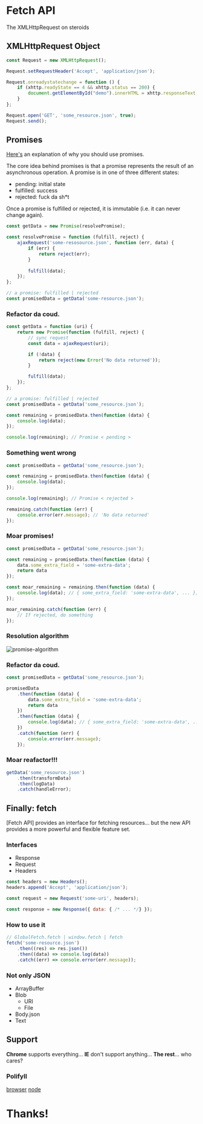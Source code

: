 # Fetch API
The XMLHttpRequest on steroids

## XMLHttpRequest Object
```javascript
const Request = new XMLHttpRequest();

Request.setRequestHeader('Accept', 'application/json');

Request.onreadystatechange = function () {
	if (xhttp.readyState == 4 && xhttp.status == 200) {
		document.getElementById("demo").innerHTML = xhttp.responseText;
	}
};

Request.open('GET', 'some_resource.json', true);
Request.send();
```

## Promises
[Here's](https://www.promisejs.org/) an explanation of why you should use promises.

The core idea behind promises is that a promise represents the result of an asynchronous operation. A promise is in one of three different states:

- pending: initial state
- fulfilled: success
- rejected: fuck da sh*t

Once a promise is fulfilled or rejected, it is immutable (i.e. it can never change again).

```javascript
const getData = new Promise(resolvePromise);

const resolvePromise = function (fulfill, reject) {
	ajaxRequest('some-resosource.json', function (err, data) {
		if (err) {
			return reject(err);
		}
		
		fulfill(data);
	});
};

// a promise: fulfilled | rejected
const promisedData = getData('some-resource.json');
```
### Refactor da coud.
```javascript
const getData = function (uri) {
	return new Promise(function (fulfill, reject) {
		// sync request
		const data = ajaxRequest(uri);

		if (!data) {
			return reject(new Error('No data returned'));
		}

		fulfill(data);
	});
};

// a promise: fulfilled | rejected
const promisedData = getData('some_resource.json');

const remaining = promisedData.then(function (data) {
	console.log(data);
});

console.log(remaining); // Promise < pending >
```
### Something went wrong

```javascript
const promisedData = getData('some_resource.json');

const remaining = promisedData.then(function (data) {
	console.log(data);
});

console.log(remaining); // Promise < rejected >

remaining.catch(function (err) {
	console.error(err.message); // 'No data returned'
});
```

### Moar promises!

```javascript
const promisedData = getData('some_resource.json');

const remaining = promisedData.then(function (data) {
	data.some_extra_field = 'some-extra-data';
	return data
});

const moar_remaining = remaining.then(function (data) {
	console.log(data); // { some_extra_field: 'some-extra-data', ... };
});

moar_remaining.catch(function (err) {
	// If rejected, do something
});
```
### Resolution algorithm

![promise-algorithm](https://idiotwu.me/content/images/2015/03/promise-then-catch-flow.png)

### Refactor da coud.
```javascript
const promisedData = getData('some_resource.json');

promisedData
	.then(function (data) {
		data.some_extra_field = 'some-extra-data';
		return data
	})
	.then(function (data) {
		console.log(data); // { some_extra_field: 'some-extra-data', ... };
	})
	.catch(function (err) {
		console.error(err.message);
	});
```
### Moar reafactor!!!
```javascript
getData('some_resource.json')
	.then(transformData)
	.then(logData)
	.catch(handleError);
```
## Finally: fetch
[Fetch API] provides an interface for fetching resources... but the new API provides a more powerful and flexible feature set.

### Interfaces
- Response
- Request
- Headers

```javascript
const headers = new Headers();
headers.append('Accept', 'application/json');

const request = new Request('some-uri', headers);

const response = new Response({ data: { /* ... */} });
```

### How to use it
```javascript
// GlobalFetch.fetch | window.fetch | fetch
fetch('some-resource.json')
	.then((res) => res.json())
	.then((data) => console.log(data))
	.catch((err) => console.error(err.message));
```

### Not only JSON

- ArrayBuffer
- Blob
  - URI
  - File
- Body.json
- Text

## Support
**Chrome** supports everything...
**IE** don't support anything...
**The rest**... who cares?

### Polifyll
[browser](https://www.npmjs.com/package/whatwg-fetch)
[node](https://github.com/bitinn/node-fetch)

# Thanks!
